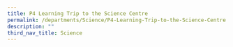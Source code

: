 ```yaml
---
title: P4 Learning Trip to the Science Centre
permalink: /departments/Science/P4-Learning-Trip-to-the-Science-Centre
description: ""
third_nav_title: Science
---
```

